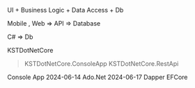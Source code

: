 UI + Business Logic  + Data Access + Db

 Mobile , Web => API => Database 

 C# => Db

 KSTDotNetCore
 > KSTDotNetCore.ConsoleApp
 > KSTDotNetCore.RestApi

 Console App
 2024-06-14 Ado.Net
 2024-06-17 Dapper 
 EFCore